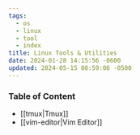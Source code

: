 ```yaml
---
tags:
  - os
  - linux
  - tool
  - index
title: Linux Tools & Utilities
date: 2024-01-28 14:15:56 -0600
updated: 2024-05-15 08:59:06 -0500
---
```


### Table of Content

* [[tmux|Tmux]]
* [[vim-editor|Vim Editor]]
